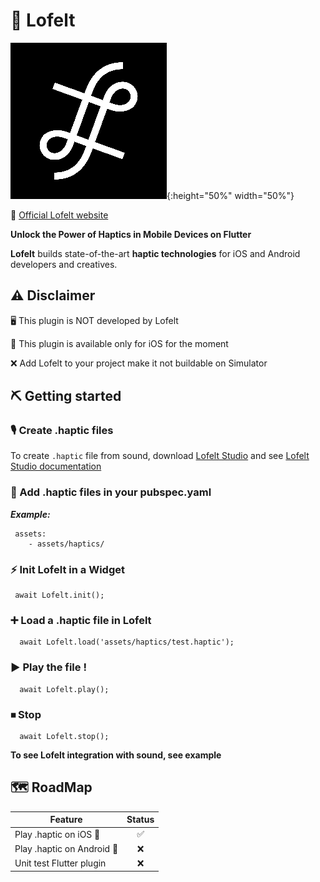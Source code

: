# 📳 Lofelt

![test image size](lofelt_logo.png){:height="50%" width="50%"}

🔗 [Official Lofelt website](https://lofelt.com)

**Unlock the Power of Haptics in Mobile Devices on Flutter**

**Lofelt** builds state-of-the-art **haptic technologies** for iOS and Android developers and creatives.

## ⚠️ Disclaimer

🖥 This plugin is NOT developed by Lofelt

🍏 This plugin is available only for iOS for the moment

❌ Add Lofelt to your project make it not buildable on Simulator

## ⛏ Getting started

### 🎙 Create .haptic files

To create `.haptic` file from sound, download [Lofelt Studio](https://lofelt.com/downloads) and see [Lofelt Studio documentation](https://developer.lofelt.com)

### 💼 Add .haptic files in your pubspec.yaml

***Example:***
```
 assets:
    - assets/haptics/
``` 

### ⚡️ Init Lofelt in a Widget

```
 await Lofelt.init();
``` 

### ➕️ Load a .haptic file in Lofelt

```
  await Lofelt.load('assets/haptics/test.haptic');
``` 

### ▶️ Play the file !

```
  await Lofelt.play();
``` 

### ⏹ Stop

```
  await Lofelt.stop();
``` 

**To see Lofelt integration with sound, see example**

## 🗺 RoadMap


| Feature | Status |
| ------------- |:-------------:|
| Play .haptic on iOS 🍏 | ✅ |
| Play .haptic on Android 🤖 | ❌ |   
| Unit test Flutter plugin | ❌ |    










